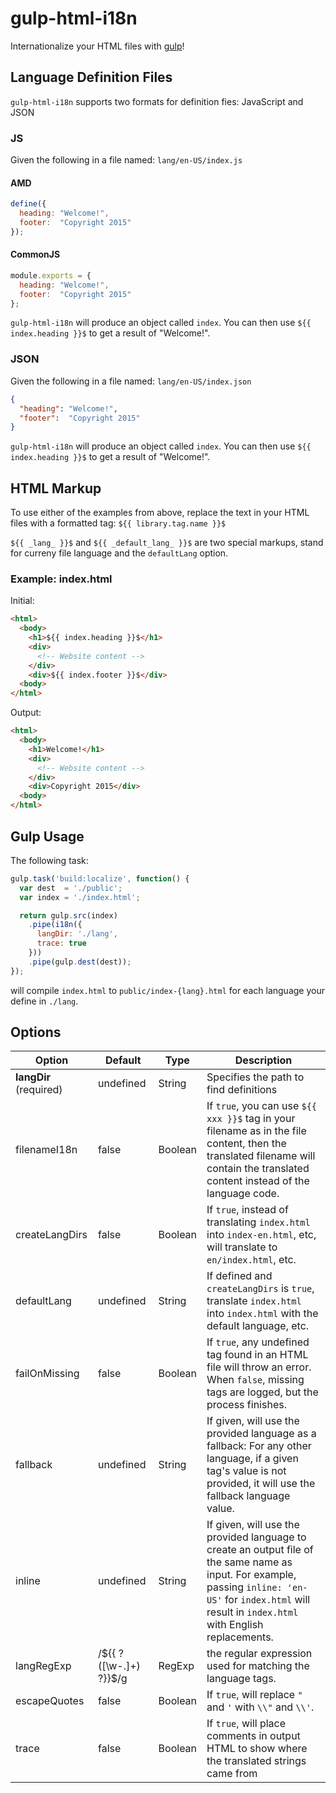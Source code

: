 # gulp-html-i18n
Internationalize your HTML files with [gulp](http://gulpjs.com/)!

## Language Definition Files

`gulp-html-i18n` supports two formats for definition fies: JavaScript and JSON

### JS
Given the following in a file named: `lang/en-US/index.js`

#### AMD

```js
define({
  heading: "Welcome!",
  footer:  "Copyright 2015"
});
```

#### CommonJS

```js
module.exports = {
  heading: "Welcome!",
  footer:  "Copyright 2015"
};
```

`gulp-html-i18n` will produce an object called `index`. You can then use
`${{ index.heading }}$` to get a result of "Welcome!".

### JSON
Given the following in a file named: `lang/en-US/index.json`

```json
{
  "heading": "Welcome!",
  "footer":  "Copyright 2015"
}
```

`gulp-html-i18n` will produce an object called `index`. You can then use
`${{ index.heading }}$` to get a result of "Welcome!".

## HTML Markup
To use either of the examples from above, replace the text in your HTML files
with a formatted tag: `${{ library.tag.name }}$`

`${{ _lang_ }}$` and `${{ _default_lang_ }}$` are two special markups, stand for curreny file language and the `defaultLang` option.

### Example: index.html

Initial:

```html
<html>
  <body>
    <h1>${{ index.heading }}$</h1>
    <div>
      <!-- Website content -->
    </div>
    <div>${{ index.footer }}$</div>
  <body>
</html>
```

Output:

```html
<html>
  <body>
    <h1>Welcome!</h1>
    <div>
      <!-- Website content -->
    </div>
    <div>Copyright 2015</div>
  <body>
</html>
```

## Gulp Usage

The following task:

```js
gulp.task('build:localize', function() {
  var dest  = './public';
  var index = './index.html';

  return gulp.src(index)
    .pipe(i18n({
      langDir: './lang',
      trace: true
    }))
    .pipe(gulp.dest(dest));
});
```

will compile `index.html` to `public/index-{lang}.html` for each language your
define in `./lang`.

## Options

Option | Default | Type | Description
-------|---------|------|------------
**langDir** (required)| undefined | String | Specifies the path to find definitions
filenameI18n | false | Boolean | If `true`, you can use `${{ xxx }}$` tag in your filename as in the file content, then the translated filename will contain the translated content instead of the language code.
createLangDirs | false | Boolean | If `true`, instead of translating `index.html` into `index-en.html`, etc, will translate to `en/index.html`, etc.
defaultLang | undefined | String | If defined and `createLangDirs` is `true`, translate `index.html` into `index.html` with the default language, etc.
failOnMissing | false | Boolean | If `true`, any undefined tag found in an HTML file will throw an error. When `false`, missing tags are logged, but the process finishes.
fallback | undefined | String | If given, will use the provided language as a fallback: For any other language, if a given tag's value is not provided, it will use the fallback language value.
inline | undefined | String | If given, will use the provided language to create an output file of the same name as input. For example, passing `inline: 'en-US'` for `index.html` will result in `index.html` with English replacements.
langRegExp | /\${{ ?([\w\-\.]+) ?}}\$/g | RegExp | the regular expression used for matching the language tags.
escapeQuotes | false | Boolean | If `true`, will replace `"` and `'` with `\\"` and `\\'`.
trace | false | Boolean | If `true`, will place comments in output HTML to show where the translated strings came from
